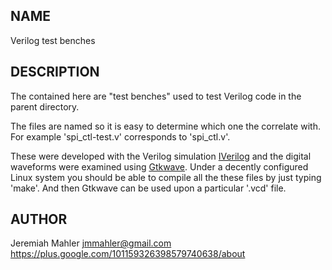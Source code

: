
NAME
----

Verilog test benches

DESCRIPTION
-----------

The contained here are "test benches" used to
test Verilog code in the parent directory.

The files are named so it is easy to determine
which one the correlate with.  For example 'spi_ctl-test.v'
corresponds to 'spi_ctl.v'.

These were developed with the Verilog simulation [IVerilog][iverilog]
and the digital waveforms were examined using [Gtkwave][gtkwave].
Under a decently configured Linux system you should be able to
compile all the these files by just typing 'make'.
And then Gtkwave can be used upon a particular '.vcd' file.


  [gtkwave]: http://gtkwave.sourceforge.net
  [iverilog]: http://iverilog.icarus.com

AUTHOR
------

Jeremiah Mahler <jmmahler@gmail.com><br>
<https://plus.google.com/101159326398579740638/about>


